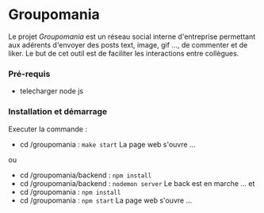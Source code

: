 # Groupomania

Le projet _Groupomania_ est un réseau social interne d'entreprise permettant aux adérents d'envoyer des posts text, image, gif ..., de commenter et de liker. Le but de cet outil est de faciliter les interactions entre collègues.

### Pré-requis

- telecharger node js 

### Installation et démarrage 

Executer la commande :

- cd /groupomania : ``make start``
La page web s'ouvre ...

ou

 - cd /groupomania/backend : ``npm install``
 - cd /groupomania/backend : ``nodemon server``
 Le back est en marche ...
 et
 - cd /groupomania : ``npm install``
 - cd /groupomania : ``npm start``
 La page web s'ouvre ...


